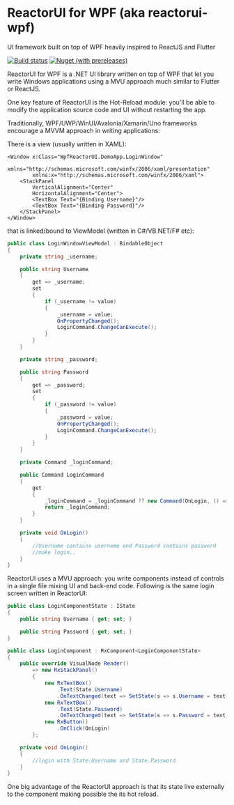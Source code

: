 # ReactorUI for WPF (aka reactorui-wpf)
UI framework built on top of WPF heavily inspired to ReactJS and Flutter

[![Build status](https://ci.appveyor.com/api/projects/status/yn1n2vth5tam1bv1?svg=true)](https://ci.appveyor.com/project/adospace/reactorui-wpf)
[![Nuget (with prereleases)](https://img.shields.io/nuget/vpre/WpfReactorUI)](https://www.nuget.org/packages/WpfReactorUI)

ReactorUI for WPF is a .NET UI library written on top of WPF that let you write Windows applications using a MVU approach much similar to Flutter or ReactJS.

One key feature of ReactorUI is the Hot-Reload module: you'll be able to modify the application source code and UI without restarting the app.

Traditionally, WPF/UWP/WinUI/Avalonia/Xamarin/Uno frameworks encourage a MVVM approach in writing applications: 

There is a view (usually written in XAML):
```xaml
<Window x:Class="WpfReactorUI.DemoApp.LoginWindow"
        xmlns="http://schemas.microsoft.com/winfx/2006/xaml/presentation"
        xmlns:x="http://schemas.microsoft.com/winfx/2006/xaml">
    <StackPanel
        VerticalAlignment="Center"
        HorizontalAlignment="Center">
        <TextBox Text="{Binding Username}"/>
        <TextBox Text="{Binding Password}"/>
    </StackPanel>
</Window>
```
that is linked/bound to ViewModel (written in C#/VB.NET/F# etc):

```cs
public class LoginWindowViewModel : BindableObject
{
    private string _username;

    public string Username
    {
        get => _username;
        set
        {
            if (_username != value)
            {
                _username = value;
                OnPropertyChanged();
                LoginCommand.ChangeCanExecute();
            }
        }
    }

    private string _password;

    public string Password
    {
        get => _password;
        set
        {
            if (_password != value)
            {
                _password = value;
                OnPropertyChanged();
                LoginCommand.ChangeCanExecute();
            }
        }
    }

    private Command _loginCommand;

    public Command LoginCommand
    {
        get
        {
            _loginCommand = _loginCommand ?? new Command(OnLogin, () => !string.IsNullOrWhiteSpace(Username) && !string.IsNullOrWhiteSpace(Password));
            return _loginCommand;
        }
    }

    private void OnLogin()
    {
        //Username contains username and Password contains password
        //make login..
    }
}
```

ReactorUI uses a MVU approach: you write components instead of controls in a single file mixing UI and back-end code.
Following is the same login screen written in ReactorUI:

```cs
public class LoginComponentState : IState
{
    public string Username { get; set; }

    public string Password { get; set; }
}

public class LoginComponent : RxComponent<LoginComponentState>
{
    public override VisualNode Render()
        => new RxStackPanel()
        {
            new RxTextBox()
                .Text(State.Username)
                .OnTextChanged(text => SetState(s => s.Username = text)),
            new RxTextBox()
                .Text(State.Password)
                .OnTextChanged(text => SetState(s => s.Password = text)),
            new RxButton()
                .OnClick(OnLogin)
        };

    private void OnLogin()
    {
        //login with State.Username and State.Password
    }
}
```

One big advantage of the ReactorUI approach is that its state live externally to the component making possible the its hot reload.

